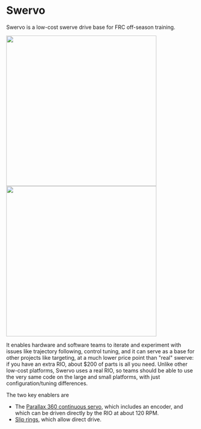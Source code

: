 Swervo
======

Swervo is a low-cost swerve drive base for FRC off-season training.

<p float="left">
<img src="https://lh3.googleusercontent.com/pw/AM-JKLU5W324m551WcTt9s02GFsR1zLNU0ic61S2itBy-5KxmewNi9g5cKshvYVDg4Loodz1M26W2R2P9ljiseLwrPE0rsTpSK4iVKe3cX0hcxXtxNjtbingirLs51d0lNKdwlpfat-CVSvDiatPj2ZqSuCxpw=w1045-h784-no" width=400/>
<img src="https://lh3.googleusercontent.com/pw/AM-JKLXDs0E_ESYiH2j7yeR9WbBAzc0wz3PJryhOczWUMS4HV44MlBlDzr9S-CSX22fXicfVXHN69Xihr636AoKLMcYhotuPu6nFxobEB_ToFxmBrIdkn65ryjRN492NwnPuIk7K1QZI9s8WAABR3_eZmZpNhw=w1045-h784-no" width=400/>
</p>

It enables hardware and software teams to iterate and experiment with
issues like trajectory following, control tuning, and it can serve as
a base for other projects like targeting, at a much lower price point
than "real" swerve: if you have an extra RIO, about $200 of parts is
all you need.  Unlike other low-cost platforms, Swervo uses a real RIO,
so teams should be able to use the very same code on the large and small
platforms, with just configuration/tuning differences.

The two key enablers are

* The [Parallax 360 continuous servo](https://www.parallax.com/product/parallax-feedback-360-high-speed-servo/), which includes an encoder,
and which can be driven directly by the RIO at about 120 RPM. 
* [Slip rings](https://www.sparkfun.com/products/13065), which allow 
direct drive.
